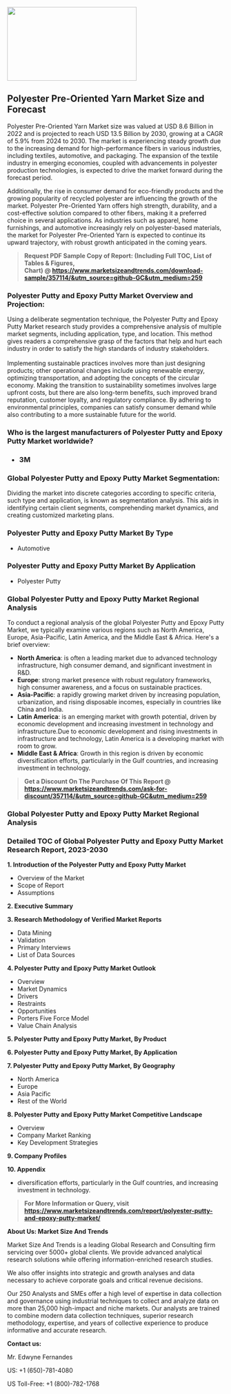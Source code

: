 <p><img class="alignnone size-medium wp-image-20088" src="https://ffe5etoiles.com/wp-content/uploads/2024/12/MST1-300x171.png" alt="" width="300" height="171" /></p><h2>Polyester Pre-Oriented Yarn Market Size and Forecast</h2><p>Polyester Pre-Oriented Yarn Market size was valued at USD 8.6 Billion in 2022 and is projected to reach USD 13.5 Billion by 2030, growing at a CAGR of 5.9% from 2024 to 2030. The market is experiencing steady growth due to the increasing demand for high-performance fibers in various industries, including textiles, automotive, and packaging. The expansion of the textile industry in emerging economies, coupled with advancements in polyester production technologies, is expected to drive the market forward during the forecast period.</p><p>Additionally, the rise in consumer demand for eco-friendly products and the growing popularity of recycled polyester are influencing the growth of the market. Polyester Pre-Oriented Yarn offers high strength, durability, and a cost-effective solution compared to other fibers, making it a preferred choice in several applications. As industries such as apparel, home furnishings, and automotive increasingly rely on polyester-based materials, the market for Polyester Pre-Oriented Yarn is expected to continue its upward trajectory, with robust growth anticipated in the coming years.</p></p><blockquote id="" class=""><strong>Request PDF Sample Copy of Report: (Including Full TOC, List of Tables &amp; Figures, Chart)&nbsp;@&nbsp;<strong><a href="https://www.marketsizeandtrends.com/download-sample/357114/&utm_source=github-GC&utm_medium=259" target="_blank">https://www.marketsizeandtrends.com/download-sample/357114/&utm_source=github-GC&utm_medium=259</a></strong></strong></blockquote><h3 id="" class="">Polyester Putty and Epoxy Putty Market&nbsp;Overview and Projection:</h3><p id="" class="">Using a deliberate segmentation technique, the Polyester Putty and Epoxy Putty Market research study provides a comprehensive analysis of multiple market segments, including application, type, and location. This method gives readers a comprehensive grasp of the factors that help and hurt each industry in order to satisfy the high standards of industry stakeholders. <br /> <br />Implementing sustainable practices involves more than just designing products; other operational changes include using renewable energy, optimizing transportation, and adopting the concepts of the circular economy. Making the transition to sustainability sometimes involves large upfront costs, but there are also long-term benefits, such improved brand reputation, customer loyalty, and regulatory compliance. By adhering to environmental principles, companies can satisfy consumer demand while also contributing to a more sustainable future for the world.</p><h3 id="" class="">Who is the largest manufacturers of&nbsp;Polyester Putty and Epoxy Putty Market worldwide?</h3><h3 class=""><p><ul><li>3M</li></ul></p></h3><h3 id="" class="">Global&nbsp;Polyester Putty and Epoxy Putty Market Segmentation:</h3><p id="" class="">Dividing the market into discrete categories according to specific criteria, such type and application, is known as segmentation analysis. This aids in identifying certain client segments, comprehending market dynamics, and creating customized marketing plans.</p><h3 id="" class="">Polyester Putty and Epoxy Putty Market&nbsp;By Type</h3><p><p><ul><li>Automotive</p></li></ul></p></p><h3 id="" class="">Polyester Putty and Epoxy Putty Market&nbsp;By Application</h3><p class=""><p><ul><li>Polyester Putty</li></ul></p></p><h3 id="" class="">Global Polyester Putty and Epoxy Putty Market Regional Analysis</h3><p id="" class="">To conduct a regional analysis of the global Polyester Putty and Epoxy Putty Market, we typically examine various regions such as North America, Europe, Asia-Pacific, Latin America, and the Middle East &amp; Africa. Here's a brief overview:</p><ul><li><strong>North America</strong>: is often a leading market due to advanced technology infrastructure, high consumer demand, and significant investment in R&amp;D.</li><li><strong>Europe</strong>: strong market presence with robust regulatory frameworks, high consumer awareness, and a focus on sustainable practices.</li><li><strong>Asia-Pacific</strong>: a rapidly growing market driven by increasing population, urbanization, and rising disposable incomes, especially in countries like China and India.</li><li><strong>Latin America</strong>: is an emerging market with growth potential, driven by economic development and increasing investment in technology and infrastructure.Due to economic development and rising investments in infrastructure and technology, Latin America is a developing market with room to grow.</li><li><strong>Middle East &amp; Africa</strong>: Growth in this region is driven by economic diversification efforts, particularly in the Gulf countries, and increasing investment in technology.</li></ul><blockquote id="" class=""><strong>Get a Discount On The Purchase Of This Report @ <strong><a href="https://www.marketsizeandtrends.com/ask-for-discount/357114/&utm_source=github-GC&utm_medium=259" target="_blank">https://www.marketsizeandtrends.com/ask-for-discount/357114/&utm_source=github-GC&utm_medium=259</a></strong></strong></blockquote><h3 id="" class="">Global Polyester Putty and Epoxy Putty Market Regional Analysis</h3><h3 id="" class="">Detailed TOC of Global Polyester Putty and Epoxy Putty Market Research Report, 2023-2030</h3><p id="" class=""><strong>1. Introduction of the Polyester Putty and Epoxy Putty Market</strong></p><ul><li>Overview of the Market</li><li>Scope of Report</li><li>Assumptions</li></ul><p id="" class=""><strong>2. Executive Summary</strong></p><p id="" class=""><strong>3. Research Methodology of Verified Market Reports</strong></p><ul><li>Data Mining</li><li>Validation</li><li>Primary Interviews</li><li>List of Data Sources</li></ul><p id="" class=""><strong>4. Polyester Putty and Epoxy Putty Market Outlook</strong></p><ul><li>Overview</li><li>Market Dynamics</li><li>Drivers</li><li>Restraints</li><li>Opportunities</li><li>Porters Five Force Model</li><li>Value Chain Analysis</li></ul><p id="" class=""><strong>5. Polyester Putty and Epoxy Putty Market, By Product</strong></p><p id="" class=""><strong>6. Polyester Putty and Epoxy Putty Market, By Application</strong></p><p id="" class=""><strong>7. Polyester Putty and Epoxy Putty Market, By Geography</strong></p><ul><li>North America</li><li>Europe</li><li>Asia Pacific</li><li>Rest of the World</li></ul><p id="" class=""><strong>8. Polyester Putty and Epoxy Putty Market Competitive Landscape</strong></p><ul><li>Overview</li><li>Company Market Ranking</li><li>Key Development Strategies</li></ul><p id="" class=""><strong>9. Company Profiles</strong></p><p id="" class=""><strong>10. Appendix</strong></p><ul><li>diversification efforts, particularly in the Gulf countries, and increasing investment in technology.</li></ul><blockquote id="" class=""><strong>For More Information or Query, visit <strong><strong><a href="https://www.marketsizeandtrends.com/report/polyester-putty-and-epoxy-putty-market/" target="_blank">https://www.marketsizeandtrends.com/report/polyester-putty-and-epoxy-putty-market/</a></strong></strong></strong></blockquote><p id="" class=""><strong>About Us: Market Size And Trends</strong></p><p id="" class="">Market Size And Trends is a leading Global Research and Consulting firm servicing over 5000+ global clients. We provide advanced analytical research solutions while offering information-enriched research studies.</p><p id="" class="">We also offer insights into strategic and growth analyses and data necessary to achieve corporate goals and critical revenue decisions.</p><p id="" class="">Our 250 Analysts and SMEs offer a high level of expertise in data collection and governance using industrial techniques to collect and analyze data on more than 25,000 high-impact and niche markets. Our analysts are trained to combine modern data collection techniques, superior research methodology, expertise, and years of collective experience to produce informative and accurate research.</p><p id="" class=""><strong>Contact us:</strong></p><p id="" class="">Mr. Edwyne Fernandes</p><p id="" class="">US: +1 (650)-781-4080</p><p id="" class="">US Toll-Free: +1 (800)-782-1768</p>
